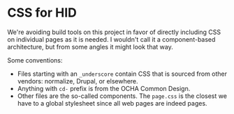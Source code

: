 # CSS for HID

We're avoiding build tools on this project in favor of directly including CSS on individual pages as it is needed. I wouldn't call it a component-based architecture, but from some angles it might look that way.

Some conventions:

- Files starting with an `_underscore` contain CSS that is sourced from other vendors: normalize, Drupal, or elsewhere.
- Anything with `cd-` prefix is from the OCHA Common Design.
- Other files are the so-called components. The `page.css` is the closest we have to a global stylesheet since all web pages are indeed pages.

